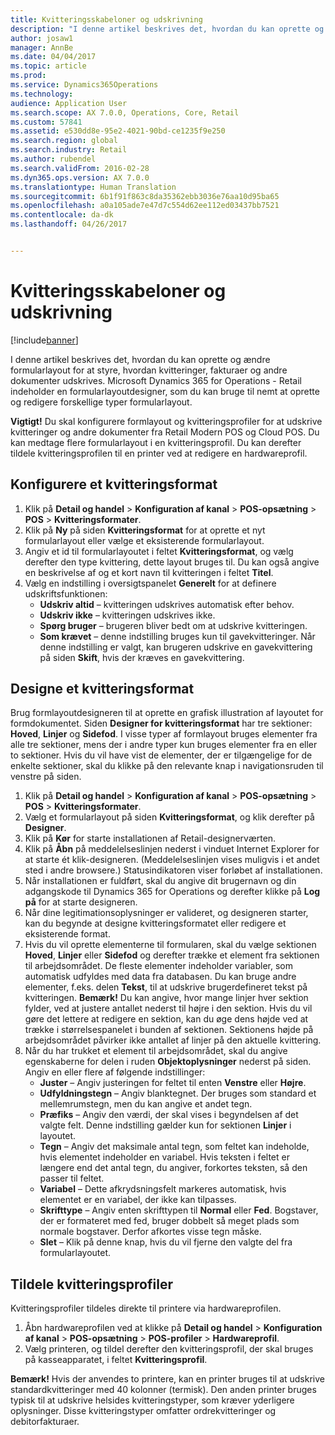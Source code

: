 ```yaml
---
title: Kvitteringsskabeloner og udskrivning
description: "I denne artikel beskrives det, hvordan du kan oprette og ændre formularlayout for at styre, hvordan kvitteringer, fakturaer og andre dokumenter udskrives. Microsoft Dynamics 365 for Operations - Retail indeholder en formularlayoutdesigner, som du kan bruge til nemt at oprette og redigere forskellige typer formularlayout."
author: josaw1
manager: AnnBe
ms.date: 04/04/2017
ms.topic: article
ms.prod: 
ms.service: Dynamics365Operations
ms.technology: 
audience: Application User
ms.search.scope: AX 7.0.0, Operations, Core, Retail
ms.custom: 57841
ms.assetid: e530dd8e-95e2-4021-90bd-ce1235f9e250
ms.search.region: global
ms.search.industry: Retail
ms.author: rubendel
ms.search.validFrom: 2016-02-28
ms.dyn365.ops.version: AX 7.0.0
ms.translationtype: Human Translation
ms.sourcegitcommit: 6b1f91f863c8da35362ebb3036e76aa10d95ba65
ms.openlocfilehash: a0a105ade7e47d7c554d62ee112ed03437bb7521
ms.contentlocale: da-dk
ms.lasthandoff: 04/26/2017


---
```


# <a name="receipt-templates-and-printing"></a>Kvitteringsskabeloner og udskrivning

[!include[banner](includes/banner.md)]


I denne artikel beskrives det, hvordan du kan oprette og ændre formularlayout for at styre, hvordan kvitteringer, fakturaer og andre dokumenter udskrives. Microsoft Dynamics 365 for Operations - Retail indeholder en formularlayoutdesigner, som du kan bruge til nemt at oprette og redigere forskellige typer formularlayout.

**Vigtigt!** Du skal konfigurere formlayout og kvitteringsprofiler for at udskrive kvitteringer og andre dokumenter fra Retail Modern POS og Cloud POS. Du kan medtage flere formularlayout i en kvitteringsprofil. Du kan derefter tildele kvitteringsprofilen til en printer ved at redigere en hardwareprofil.

## <a name="set-up-a-receipt-format"></a>Konfigurere et kvitteringsformat
1.  Klik på **Detail og handel** &gt; **Konfiguration af kanal** &gt; **POS-opsætning** &gt; **POS** &gt; **Kvitteringsformater**.
2.  Klik på **Ny** på siden **Kvitteringsformat** for at oprette et nyt formularlayout eller vælge et eksisterende formularlayout.
3.  Angiv et id til formularlayoutet i feltet **Kvitteringsformat**, og vælg derefter den type kvittering, dette layout bruges til. Du kan også angive en beskrivelse af og et kort navn til kvitteringen i feltet **Titel**.
4.  Vælg en indstilling i oversigtspanelet **Generelt** for at definere udskriftsfunktionen:
    -   **Udskriv altid** – kvitteringen udskrives automatisk efter behov.
    -   **Udskriv ikke** – kvitteringen udskrives ikke.
    -   **Spørg bruger** – brugeren bliver bedt om at udskrive kvitteringen.
    -   **Som krævet** – denne indstilling bruges kun til gavekvitteringer. Når denne indstilling er valgt, kan brugeren udskrive en gavekvittering på siden **Skift**, hvis der kræves en gavekvittering.

## <a name="design-a-receipt-format"></a>Designe et kvitteringsformat
Brug formlayoutdesigneren til at oprette en grafisk illustration af layoutet for formdokumentet. Siden **Designer for kvitteringsformat** har tre sektioner: **Hoved**, **Linjer** og **Sidefod**. I visse typer af formlayout bruges elementer fra alle tre sektioner, mens der i andre typer kun bruges elementer fra en eller to sektioner. Hvis du vil have vist de elementer, der er tilgængelige for de enkelte sektioner, skal du klikke på den relevante knap i navigationsruden til venstre på siden.

1.  Klik på **Detail og handel** &gt; **Konfiguration af kanal** &gt; **POS-opsætning** &gt; **POS** &gt; **Kvitteringsformater**.
2.  Vælg et formularlayout på siden **Kvitteringsformat**, og klik derefter på **Designer**.
3.  Klik på **Kør** for starte installationen af Retail-designerværten.
4.  Klik på **Åbn** på meddelelseslinjen nederst i vinduet Internet Explorer for at starte ét klik-designeren. (Meddelelseslinjen vises muligvis i et andet sted i andre browsere.) Statusindikatoren viser forløbet af installationen.
5.  Når installationen er fuldført, skal du angive dit brugernavn og din adgangskode til Dynamics 365 for Operations og derefter klikke på **Log på** for at starte designeren.
6.  Når dine legitimationsoplysninger er valideret, og designeren starter, kan du begynde at designe kvitteringsformatet eller redigere et eksisterende format.
7.  Hvis du vil oprette elementerne til formularen, skal du vælge sektionen **Hoved**, **Linjer** eller **Sidefod** og derefter trække et element fra sektionen til arbejdsområdet. De fleste elementer indeholder variabler, som automatisk udfyldes med data fra databasen. Du kan bruge andre elementer, f.eks. delen **Tekst**, til at udskrive brugerdefineret tekst på kvitteringen. **Bemærk!** Du kan angive, hvor mange linjer hver sektion fylder, ved at justere antallet nederst til højre i den sektion. Hvis du vil gøre det lettere at redigere en sektion, kan du øge dens højde ved at trække i størrelsespanelet i bunden af sektionen. Sektionens højde på arbejdsområdet påvirker ikke antallet af linjer på den aktuelle kvittering.
8.  Når du har trukket et element til arbejdsområdet, skal du angive egenskaberne for delen i ruden **Objektoplysninger** nederst på siden. Angiv en eller flere af følgende indstillinger:
    -   **Juster** – Angiv justeringen for feltet til enten **Venstre** eller **Højre**.
    -   **Udfyldningstegn** – Angiv blanktegnet. Der bruges som standard et mellemrumstegn, men du kan angive et andet tegn.
    -   **Præfiks** – Angiv den værdi, der skal vises i begyndelsen af det valgte felt. Denne indstilling gælder kun for sektionen **Linjer** i layoutet.
    -   **Tegn** – Angiv det maksimale antal tegn, som feltet kan indeholde, hvis elementet indeholder en variabel. Hvis teksten i feltet er længere end det antal tegn, du angiver, forkortes teksten, så den passer til feltet.
    -   **Variabel** – Dette afkrydsningsfelt markeres automatisk, hvis elementet er en variabel, der ikke kan tilpasses.
    -   **Skrifttype** – Angiv enten skrifttypen til **Normal** eller **Fed**. Bogstaver, der er formateret med fed, bruger dobbelt så meget plads som normale bogstaver. Derfor afkortes visse tegn måske.
    -   **Slet** – Klik på denne knap, hvis du vil fjerne den valgte del fra formularlayoutet.

## <a name="assign-receipt-profiles"></a>Tildele kvitteringsprofiler
Kvitteringsprofiler tildeles direkte til printere via hardwareprofilen.

1.  Åbn hardwareprofilen ved at klikke på **Detail og handel** &gt; **Konfiguration af kanal** &gt; **POS-opsætning** &gt; **POS-profiler** &gt; **Hardwareprofil**.
2.  Vælg printeren, og tildel derefter den kvitteringsprofil, der skal bruges på kasseapparatet, i feltet **Kvitteringsprofil**.

**Bemærk!** Hvis der anvendes to printere, kan en printer bruges til at udskrive standardkvitteringer med 40 kolonner (termisk). Den anden printer bruges typisk til at udskrive helsides kvitteringstyper, som kræver yderligere oplysninger. Disse kvitteringstyper omfatter ordrekvitteringer og debitorfakturaer.




